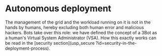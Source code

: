 # Autonomous deployment

The management of the grid and the workload running on it is not in the hands by humans, hereby excluding both human error and malicious hackers. Bots take over this role: we have defined the concept of a 3Bot as a human's Virtual System Administrator (VSA). How this exactly works can be read in the [security section](usp_secure
?id=security-in-the-deployment-process).
